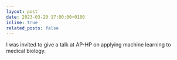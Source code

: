 ```yaml
---
layout: post
date: 2023-03-20 17:00:00+0100
inline: true
related_posts: false
---
```


I was invited to give a talk at AP-HP on applying machine learning to medical biology.